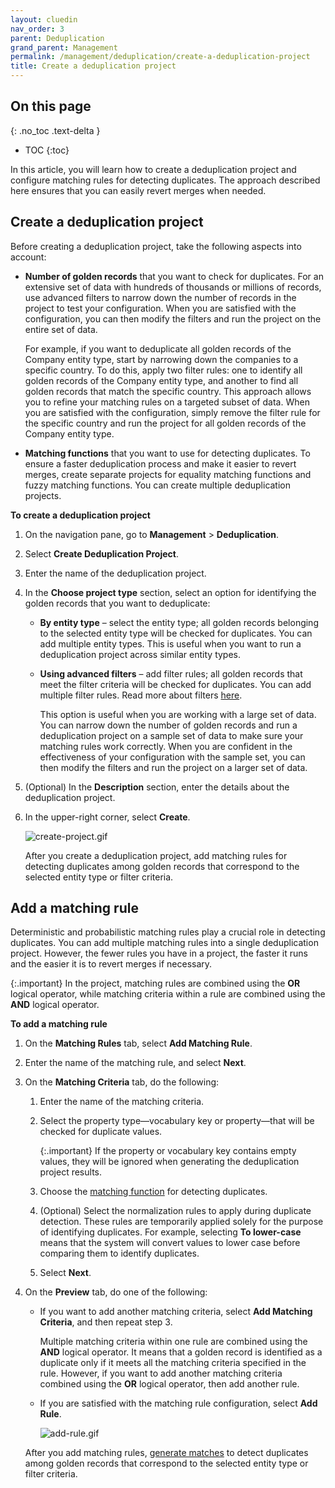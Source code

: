 ```yaml
---
layout: cluedin
nav_order: 3
parent: Deduplication
grand_parent: Management
permalink: /management/deduplication/create-a-deduplication-project
title: Create a deduplication project
---
```

## On this page
{: .no_toc .text-delta }
- TOC
{:toc}

In this article, you will learn how to create a deduplication project and configure matching rules for detecting duplicates. The approach described here ensures that you can easily revert merges when needed.

## Create a deduplication project

Before creating a deduplication project, take the following aspects into account:

- **Number of golden records** that you want to check for duplicates. For an extensive set of data with hundreds of thousands or millions of records, use advanced filters to narrow down the number of records in the project to test your configuration. When you are satisfied with the configuration, you can then modify the filters and run the project on the entire set of data.

    For example, if you want to deduplicate all golden records of the Company entity type, start by narrowing down the companies to a specific country. To do this, apply two filter rules: one to identify all golden records of the Company entity type, and another to find all golden records that match the specific country. This approach allows you to refine your matching rules on a targeted subset of data. When you are satisfied with the configuration, simply remove the filter rule for the specific country and run the project for all golden records of the Company entity type.

- **Matching functions** that you want to use for detecting duplicates. To ensure a faster deduplication process and make it easier to revert merges, create separate projects for equality matching functions and fuzzy matching functions. You can create multiple deduplication projects.

**To create a deduplication project**

1. On the navigation pane, go to **Management** > **Deduplication**.

1. Select **Create Deduplication Project**.

1. Enter the name of the deduplication project.

1. In the **Choose project type** section, select an option for identifying the golden records that you want to deduplicate:

    - **By entity type** – select the entity type; all golden records belonging to the selected entity type will be checked for duplicates. You can add multiple entity types. This is useful when you want to run a deduplication project across similar entity types.

    - **Using advanced filters** – add filter rules; all golden records that meet the filter criteria will be checked for duplicates. You can add multiple filter rules. Read more about filters [here](/Documentation/Key-terms-and-features/Filters).

        This option is useful when you are working with a large set of data. You can narrow down the number of golden records and run a deduplication project on a sample set of data to make sure your matching rules work correctly. When you are confident in the effectiveness of your configuration with the sample set, you can then modify the filters and run the project on a larger set of data.

1. (Optional) In the **Description** section, enter the details about the deduplication project.

1. In the upper-right corner, select **Create**.

    ![сreate-project.gif](../../assets/images/management/deduplication/сreate-project.gif)

    After you create a deduplication project, add matching rules for detecting duplicates among golden records that correspond to the selected entity type or filter criteria.

## Add a matching rule

Deterministic and probabilistic matching rules play a crucial role in detecting duplicates. You can add multiple matching rules into a single deduplication project. However, the fewer rules you have in a project, the faster it runs and the easier it is to revert merges if necessary.

{:.important}
In the project, matching rules are combined using the **OR** logical operator, while matching criteria within a rule are combined using the **AND** logical operator.

**To add a matching rule**

1. On the **Matching Rules** tab, select **Add Matching Rule**.

1. Enter the name of the matching rule, and select **Next**.

1. On the **Matching Criteria** tab, do the following:

    1. Enter the name of the matching criteria.

    1. Select the property type—vocabulary key or property—that will be checked for duplicate values.

        {:.important}
        If the property or vocabulary key contains empty values, they will be ignored when generating the deduplication project results.

    1. Choose the [matching function](/management/deduplication/deduplication-reference#matching-functions) for detecting duplicates.

    1. (Optional) Select the normalization rules to apply during duplicate detection. These rules are temporarily applied solely for the purpose of identifying duplicates. For example, selecting **To lower-case** means that the system will convert values to lower case before comparing them to identify duplicates.

    1. Select **Next**.

1. On the **Preview** tab, do one of the following:

    - If you want to add another matching criteria, select **Add Matching Criteria**, and then repeat step 3.

        Multiple matching criteria within one rule are combined using the **AND** logical operator. It means that a golden record is identified as a duplicate only if it meets all the matching criteria specified in the rule. However, if you want to add another matching criteria combined using the **OR** logical operator, then add another rule.

    - If you are satisfied with the matching rule configuration, select **Add Rule**.

        ![add-rule.gif](../../assets/images/management/deduplication/add-rule.gif)

    After you add matching rules, [generate matches](/management/deduplication/manage-a-deduplication-project#generate-results) to detect duplicates among golden records that correspond to the selected entity type or filter criteria.